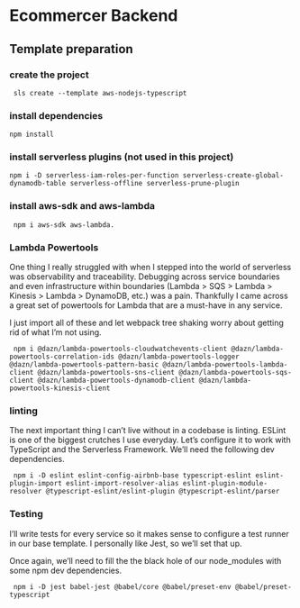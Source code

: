 # Ecommercer Backend 
## Template preparation 
### create the project 
```
 sls create --template aws-nodejs-typescript
```
### install dependencies 
```
npm install
```
### install serverless plugins (not used in this project)
```
npm i -D serverless-iam-roles-per-function serverless-create-global-dynamodb-table serverless-offline serverless-prune-plugin
```
### install aws-sdk and aws-lambda 
```
 npm i aws-sdk aws-lambda.
 ```
### Lambda Powertools
One thing I really struggled with when I stepped into the world of serverless was observability and traceability. Debugging across service boundaries and even infrastructure within boundaries (Lambda > SQS > Lambda > Kinesis > Lambda > DynamoDB, etc.) was a pain. Thankfully I came across a great set of powertools for Lambda that are a must-have in any service.

I just import all of these and let webpack tree shaking worry about getting rid of what I’m not using.

```
 npm i @dazn/lambda-powertools-cloudwatchevents-client @dazn/lambda-powertools-correlation-ids @dazn/lambda-powertools-logger @dazn/lambda-powertools-pattern-basic @dazn/lambda-powertools-lambda-client @dazn/lambda-powertools-sns-client @dazn/lambda-powertools-sqs-client @dazn/lambda-powertools-dynamodb-client @dazn/lambda-powertools-kinesis-client
 ```

### linting
The next important thing I can’t live without in a codebase is linting. ESLint is one of the biggest crutches I use everyday. Let’s configure it to work with TypeScript and the Serverless Framework. We’ll need the following dev dependencies.

```
 npm i -D eslint eslint-config-airbnb-base typescript-eslint eslint-plugin-import eslint-import-resolver-alias eslint-plugin-module-resolver @typescript-eslint/eslint-plugin @typescript-eslint/parser
 ```

### Testing 

I’ll write tests for every service so it makes sense to configure a test runner in our base template. I personally like Jest, so we’ll set that up.

Once again, we’ll need to fill the the black hole of our node_modules with some npm dev dependencies.

```
 npm i -D jest babel-jest @babel/core @babel/preset-env @babel/preset-typescript
```



